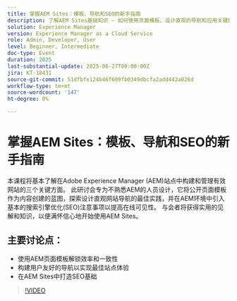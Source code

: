 ```yaml
---
title: 掌握AEM Sites：模板、导航和SEO的新手指南
description: 了解AEM Sites基础知识 — 如何使用页面模板、设计直观的导航和应用关键的SEO实践来提高可视性和网站性能。
solution: Experience Manager
version: Experience Manager as a Cloud Service
role: Admin, Developer, User
level: Beginner, Intermediate
doc-type: Event
duration: 2025
last-substantial-update: 2025-06-27T00:00:00Z
jira: KT-18431
source-git-commit: 51dfbfe124b46f609fb0349dbcfa2add442a026d
workflow-type: tm+mt
source-wordcount: '147'
ht-degree: 0%

---
```



# 掌握AEM Sites：模板、导航和SEO的新手指南

本课程将基本了解在Adobe Experience Manager (AEM)站点中构建和管理有效网站的三个关键方面。 此研讨会专为不熟悉AEM的人员设计，它将公开页面模板作为内容创建的蓝图，探索设计直观网站导航的最佳实践，并在AEM环境中引入基本的搜索引擎优化(SEO)注意事项以提高在线可见性。 与会者将获得实用的见解和知识，以便满怀信心地开始使用AEM Sites。

## 主要讨论点：

* 使用AEM页面模板解锁效率和一致性
* 构建用户友好的导航以实现最佳站点体验
* 在AEM Sites中打造SEO基础

>[!VIDEO](https://video.tv.adobe.com/v/3464325/?learn=on&enablevpops&captions=chi_hans)
